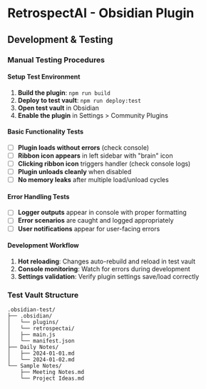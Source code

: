 # RetrospectAI - Obsidian Plugin

## Development & Testing

### Manual Testing Procedures

#### Setup Test Environment
1. **Build the plugin**: `npm run build`
2. **Deploy to test vault**: `npm run deploy:test`
3. **Open test vault** in Obsidian
4. **Enable the plugin** in Settings > Community Plugins

#### Basic Functionality Tests
- [ ] **Plugin loads without errors** (check console)
- [ ] **Ribbon icon appears** in left sidebar with "brain" icon
- [ ] **Clicking ribbon icon** triggers handler (check console logs)
- [ ] **Plugin unloads cleanly** when disabled
- [ ] **No memory leaks** after multiple load/unload cycles

#### Error Handling Tests
- [ ] **Logger outputs** appear in console with proper formatting
- [ ] **Error scenarios** are caught and logged appropriately
- [ ] **User notifications** appear for user-facing errors

#### Development Workflow
1. **Hot reloading**: Changes auto-rebuild and reload in test vault
2. **Console monitoring**: Watch for errors during development
3. **Settings validation**: Verify plugin settings save/load correctly

### Test Vault Structure
```
.obsidian-test/
├── .obsidian/
│   └── plugins/
│   └── retrospectai/
│   ├── main.js
│   └── manifest.json
├── Daily Notes/
│   ├── 2024-01-01.md
│   └── 2024-01-02.md
└── Sample Notes/
    ├── Meeting Notes.md
    └── Project Ideas.md
```